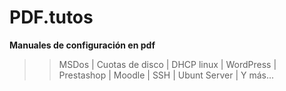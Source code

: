 # PDF.tutos
**Manuales de configuración en pdf**
>> MSDos | 
>> Cuotas de disco | 
>> DHCP linux | 
>> WordPress | 
>> Prestashop | 
>> Moodle | 
>> SSH | 
>> Ubunt Server | 
>> Y más...

